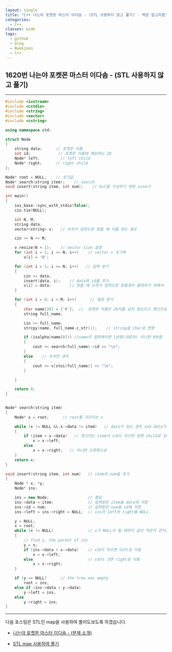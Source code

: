 ```yaml
---
layout: single
title: "C++ 나는야 포켓몬 마스터 이다솜 - (STL 사용하지 않고 풀기) - 백준 알고리즘"
categories:
  - C++
classes: wide
tags:
  - github
  - blog
  - Baekjoon
  - C++
---
```

## 1620번 **나는야 포켓몬 마스터 이다솜 - (STL 사용하지 않고 풀기)**
---

```c++
#include <iostream>
#include <cstdio>
#include <string>
#include <vector>
#include <cstring>

using namespace std;

struct Node
{
	string data;      // 포켓몬 이름
	int id;            // 포켓몬 이름에 해당하는 ID
	Node* left;         // left child
	Node* right;      // right child
};

Node* root = NULL;    // 초기값
Node* search(string item);    // search
void insert(string item, int num);    // bst를 구성하기 위한 insert

int main()
{
	ios_base::sync_with_stdio(false);
	cin.tie(NULL);

	int N, M;
	string data;
	vector<string> v;   // 숫자가 입력으로 왔을 때 이름 찾는 용도

	cin >> N >> M;

	v.resize(N + 1);	// vector size 설정
	for (int i = 1; i <= N; i++)	// vector v 초기화
		v[i] = '0';

	for (int i = 1; i <= N; i++)   // 입력 받기
	{
		cin >> data;
		insert(data, i);	// data와 id를 추가
		v[i] = data;		// 찾을 때 숫자가 입력으로 받을경우 출력하기 위해서 설정
	}

	for (int i = 0; i < M; i++)      // 질문 받기
	{
		char name[20] = {'0'};	//	포켓몬 이름은 20자를 넘지 않는다고 했으므로
		string full_name;

		cin >> full_name;
		strcpy(name, full_name.c_str());	// string을 char로 변환

		if (isalpha(name[0])) //name이 알파벳이면 1반환(대문자) 아니면 0반환
		{
			cout << search(full_name)->id << "\n";
		}
		else    // 숫자인 경우
		{
			cout << v[stoi(full_name)] << "\n";
		}

	}

	return 0;
}


Node* search(string item)
{
	Node* x = root;      // root를 가리키는 x

	while (x != NULL && x->data != item)   // data가 있는 경우 and data가 item이 아닌 경우
	{
		if (item < x->data)   // 찾으려는 item이 x보다 작으면 왼쪽 child로 보냄
			x = x->left;
		else
			x = x->right;   // 아니면 오른쪽으로
	}
	return x;
}

void insert(string item, int num)	// item과 num을 추가
{
	Node * x, *y;
	Node* ins;

	ins = new Node;					// 할당
	ins->data = item;				// 입력받은 item을 data에 저장
	ins->id = num;					// 입력받은 num을 id에 저장
	ins->left = ins->right = NULL;	// ins의 left와 right를 NULL

	y = NULL;
	x = root;
	while (x != NULL)				// x가 NULL이 될 떄까지 값이 작은지 큰지를 비교하면서 넣을 공간을 찾음
	{
		// find y, the parent of ins
		y = x;
		if (ins->data < x->data)	// x보다 작으면 left로 이동
			x = x->left;
		else                        // x보다 크면 right로 이동
			x = x->right;
	}

	if (y == NULL)      // the tree was empty
		root = ins;
	else if (ins->data < y->data)
		y->left = ins;
	else
		y->right = ins;
}
```

---

다음 포스팅은 STL인 map을 사용하여 풀어도보도록 하겠습니다.

+ [나는야 포켓몬 마스터 이다솜 - (문제 소개)](https://junsk1016.github.io/c++/%EB%82%98%EB%8A%94%EC%95%BC-%ED%8F%AC%EC%BC%93%EB%AA%AC-%EB%A7%88%EC%8A%A4%ED%84%B0-%EC%9D%B4%EB%8B%A4%EC%86%9C(1620)-1/)

+ [STL map 사용하여 풀기](https://junsk1016.github.io/c++/%EB%82%98%EB%8A%94%EC%95%BC-%ED%8F%AC%EC%BC%93%EB%AA%AC-%EB%A7%88%EC%8A%A4%ED%84%B0-%EC%9D%B4%EB%8B%A4%EC%86%9C(1620)-3/)

